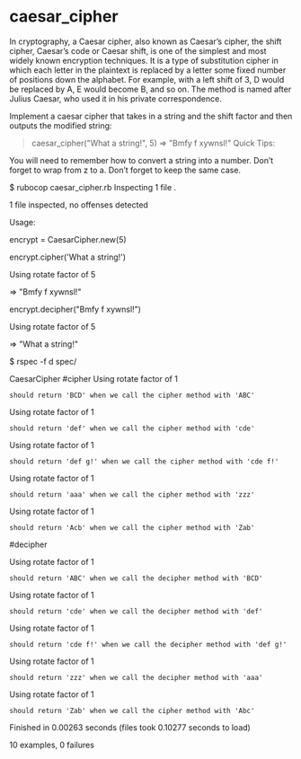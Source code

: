 # caesar_cipher
In cryptography, a Caesar cipher, also known as Caesar’s cipher, the shift cipher, Caesar’s code or Caesar shift, is one of the simplest and most widely known encryption techniques. It is a type of substitution cipher in which each letter in the plaintext is replaced by a letter some fixed number of positions down the alphabet. For example, with a left shift of 3, D would be replaced by A, E would become B, and so on. The method is named after Julius Caesar, who used it in his private correspondence.

Implement a caesar cipher that takes in a string and the shift factor and then outputs the modified string:

  > caesar_cipher("What a string!", 5)
  => "Bmfy f xywnsl!"
Quick Tips:

You will need to remember how to convert a string into a number.
Don’t forget to wrap from z to a.
Don’t forget to keep the same case.


$ rubocop caesar_cipher.rb
Inspecting 1 file
.

1 file inspected, no offenses detected


Usage:

encrypt = CaesarCipher.new(5)

encrypt.cipher('What a string!')

Using rotate factor of 5


=> "Bmfy f xywnsl!"

encrypt.decipher("Bmfy f xywnsl!")

Using rotate factor of 5


=> "What a string!"









$ rspec -f d spec/

CaesarCipher
  #cipher
Using rotate factor of 1

    should return 'BCD' when we call the cipher method with 'ABC'

Using rotate factor of 1

    should return 'def' when we call the cipher method with 'cde'

Using rotate factor of 1

    should return 'def g!' when we call the cipher method with 'cde f!'

Using rotate factor of 1

    should return 'aaa' when we call the cipher method with 'zzz'

Using rotate factor of 1

    should return 'Acb' when we call the cipher method with 'Zab'

  #decipher

Using rotate factor of 1

    should return 'ABC' when we call the decipher method with 'BCD'

Using rotate factor of 1

    should return 'cde' when we call the decipher method with 'def'

Using rotate factor of 1

    should return 'cde f!' when we call the decipher method with 'def g!'

Using rotate factor of 1

    should return 'zzz' when we call the decipher method with 'aaa'

Using rotate factor of 1

    should return 'Zab' when we call the cipher method with 'Abc'


Finished in 0.00263 seconds (files took 0.10277 seconds to load)

10 examples, 0 failures


